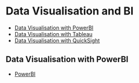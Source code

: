 # Data Visualisation and BI

- [Data Visualisation with PowerBI](#Data-Visualisation-with-powerbi)
- [Data Visualisation with Tableau](#Data-Visualisation-with-tableau)
- [Data Visualisation with QuickSight](#Data-Visualisation-with-QuickSight)



## Data Visualisation with PowerBI

* [PowerBI](https://powerbi.microsoft.com/en-us/learning/)

